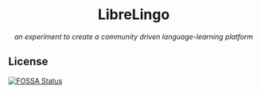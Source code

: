 <h1 align="center">LibreLingo</h1>
<p align="center"><em>an experiment to create a community driven language-learning platform</em></p>


## License
[![FOSSA Status](https://app.fossa.io/api/projects/git%2Bgithub.com%2Fkantord%2FLibreLingo.svg?type=large)](https://app.fossa.io/projects/git%2Bgithub.com%2Fkantord%2FLibreLingo?ref=badge_large)

